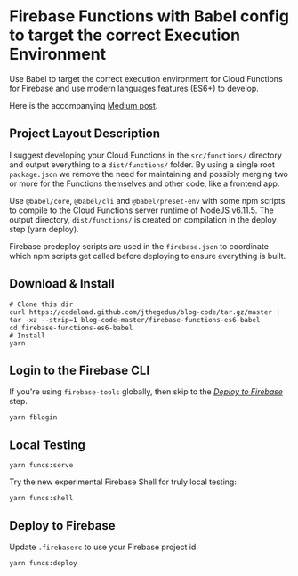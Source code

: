 # Firebase Functions with Babel config to target the correct Execution Environment

Use Babel to target the correct execution environment for Cloud Functions for
Firebase and use modern languages features (ES6+) to develop.

Here is the accompanying
[Medium post](https://medium.com/@jthegedus/es6-in-cloud-functions-for-firebase-2-415d15205468).

## Project Layout Description

I suggest developing your Cloud Functions in the `src/functions/` directory and output everything to a `dist/functions/` folder. By using a single root `package.json` we remove the need for maintaining and possibly merging two or more for the Functions themselves and other code, like a frontend app.

Use `@babel/core`, `@babel/cli` and `@babel/preset-env` with some npm scripts to compile to the Cloud Functions server runtime of NodeJS v6.11.5. The output directory, `dist/functions/` is created on compilation in the deploy step (yarn deploy).

Firebase predeploy scripts are used in the `firebase.json` to coordinate which npm scripts get called before deploying to ensure everything is built.

## Download & Install

```shell
# Clone this dir
curl https://codeload.github.com/jthegedus/blog-code/tar.gz/master | tar -xz --strip=1 blog-code-master/firebase-functions-es6-babel
cd firebase-functions-es6-babel
# Install
yarn
```

## Login to the Firebase CLI

If you're using `firebase-tools` globally, then skip to the [_Deploy to Firebase_](#deploy-to-firebase) step.

```shell
yarn fblogin
```

## Local Testing

```shell
yarn funcs:serve
```

Try the new experimental Firebase Shell for truly local testing:

```shell
yarn funcs:shell
```

## Deploy to Firebase

Update `.firebaserc` to use your Firebase project id.

```shell
yarn funcs:deploy
```
